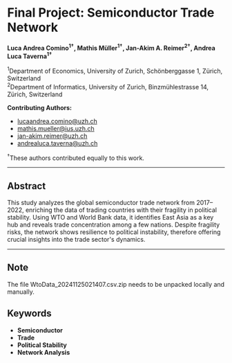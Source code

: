 # Final Project: Semiconductor Trade Network

**Luca Andrea Comino<sup>1†</sup>, Mathis Müller<sup>1†</sup>, Jan-Akim A. Reimer<sup>2†</sup>, Andrea Luca Taverna<sup>1†</sup>**

<sup>1</sup>Department of Economics, University of Zurich, Schönberggasse 1, Zürich, Switzerland  
<sup>2</sup>Department of Informatics, University of Zurich, Binzmühlestrasse 14, Zürich, Switzerland  

**Contributing Authors:**  
- lucaandrea.comino@uzh.ch  
- mathis.mueller@ius.uzh.ch  
- jan-akim.reimer@uzh.ch  
- andrealuca.taverna@uzh.ch  

<sup>†</sup>These authors contributed equally to this work.

---

## Abstract

This study analyzes the global semiconductor trade network from 2017–2022, enriching the data of trading countries with their fragility in political stability. Using WTO and World Bank data, it identifies East Asia as a key hub and reveals trade concentration among a few nations. Despite fragility risks, the network shows resilience to political instability, therefore offering crucial insights into the trade sector's dynamics.

---

## Note

The file WtoData_20241125021407.csv.zip needs to be unpacked locally and manually.


## Keywords

- **Semiconductor**  
- **Trade**  
- **Political Stability**  
- **Network Analysis**

